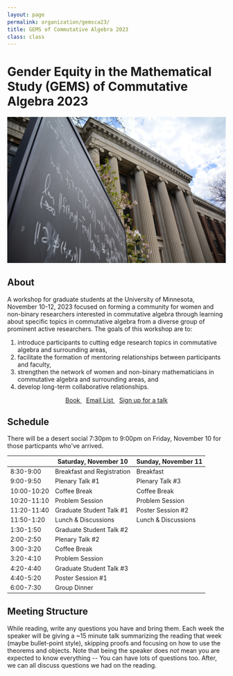 ```yaml
---
layout: page
permalink: organization/gemsca23/
title: GEMS of Commutative Algebra 2023
class: class
---
```


# Gender Equity in the Mathematical Study (GEMS) of Commutative Algebra 2023
![GOS](/images/organization/umn.jpg "UMN Math Building")

## About
A workshop for graduate students at the University of Minnesota, November 10-12, 2023 focused on forming a community for women and non-binary researchers interested in commutative algebra through learning about specific topics in commutative algebra from a diverse group of prominent active researchers. The goals of this workshop are to:
1. introduce participants to cutting edge research topics in commutative algebra and surrounding areas,
2. facilitate the formation of mentoring relationships between participants and faculty,
3. strengthen the network of women and non-binary mathematicians in commutative
algebra and surrounding areas, and
4. develop long-term collaborative relationships.

<div class="button-container" style="text-align: center">
    <a href="https://scholar.harvard.edu/files/joeharris/files/000-final-3264.pdf" class="button" style="margin:5px">
    <i class="fas fa-book" aria-hidden="true"></i>
    Book
    </a>
    <a href="https://groups.google.com/a/g-groups.wisc.edu/g/3264" class="button" style="margin:5px">
    <i class="fas fa-envelope" aria-hidden="true"></i>
    Email List
    </a>
    <a href="" class="button" style="margin:5px">
    <i class="fas fa-chalkboard-teacher" aria-hidden="true"></i>
    Sign up for a talk
    </a>
    
</div>

## Schedule 

There will be a desert social 7:30pm to 9:00pm on Friday, November 10 for those particpants who've arrived.

|                     | Saturday, November 10      | Sunday, November 11 |
| --------              | ---------  | -----  |
| 8:30-9:00 | Breakfast and Registration | Breakfast |
| 9:00-9:50 | Plenary Talk #1 | Plenary Talk #3 |
| 10:00-10:20 | Coffee Break | Coffee Break |
| 10:20-11:10 | Problem Session | Problem Session |
| 11:20-11:40 | Graduate Student Talk #1 | Poster Session #2 |
| 11:50-1:20 | Lunch & Discussions | Lunch & Discussions |
| 1:30-1:50 | Graduate Student Talk #2 | |
| 2:00-2:50 | Plenary Talk #2 | |
| 3:00-3:20 | Coffee Break | |
| 3:20-4:10 | Problem Session | |
| 4:20-4:40 | Graduate Student Talk #3 | |
| 4:40-5:20 | Poster Session #1 | |
| 6:00-7:30 | Group Dinner | |


## Meeting Structure
While reading, write any questions you have and bring them. Each week the speaker will be giving a ~15 minute talk summarizing the reading that week (maybe bullet-point style), skipping proofs and focusing on how to use the theorems and objects. Note that being the speaker does *not* mean you are expected to know everything -- You can have lots of questions too. After, we can all discuss questions we had on the reading. 